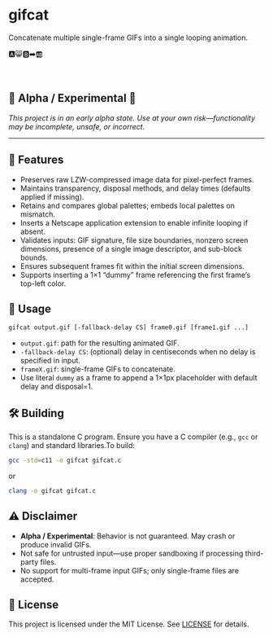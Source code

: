 # gifcat

Concatenate multiple single-frame GIFs into a single looping animation.  

🅰️😸🅱️➡️🆎

<br>

## 🚧 **Alpha / Experimental** 🚧
_This project is in an early alpha state. Use at your own risk—functionality may be incomplete, unsafe, or incorrect._

---

## 📝 Features

- Preserves raw LZW-compressed image data for pixel-perfect frames.
- Maintains transparency, disposal methods, and delay times (defaults applied if missing).
- Retains and compares global palettes; embeds local palettes on mismatch.
- Inserts a Netscape application extension to enable infinite looping if absent.
- Validates inputs: GIF signature, file size boundaries, nonzero screen dimensions,
presence of a single image descriptor, and sub-block bounds.
- Ensures subsequent frames fit within the initial screen dimensions.
- Supports inserting a 1×1 “dummy” frame referencing the first frame’s top-left color.

## 🚀 Usage

```sh
gifcat output.gif [-fallback-delay CS] frame0.gif [frame1.gif ...]
```

- `output.gif`: path for the resulting animated GIF.
- `-fallback-delay CS`: (optional) delay in centiseconds when no delay is specified in input.
- `frameX.gif`: single-frame GIFs to concatenate.
- Use literal `dummy` as a frame to append a 1×1px placeholder with default delay and disposal=1.

## 🛠️ Building

This is a standalone C program. Ensure you have a C compiler (e.g., `gcc` or `clang`) and standard libraries.To build:

```sh
gcc -std=c11 -o gifcat gifcat.c
```

or 

```sh
clang -o gifcat gifcat.c
```

## ⚠️ Disclaimer

- **Alpha / Experimental**: Behavior is not guaranteed. May crash or produce invalid GIFs.
- Not safe for untrusted input—use proper sandboxing if processing third-party files.
- No support for multi-frame input GIFs; only single-frame files are accepted.

## 📄 License

This project is licensed under the MIT License. See [LICENSE](/LICENSE) for details.